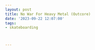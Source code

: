 ```yaml
---
layout: post
title: No War For Heavy Metal (Outcore)
date: '2023-09-22 12:07:00'
tags:
- skateboarding



---
```


